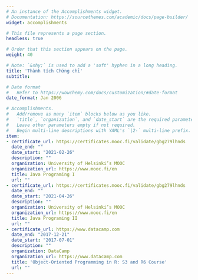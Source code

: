 ```yaml
---
# An instance of the Accomplishments widget.
# Documentation: https://sourcethemes.com/academic/docs/page-builder/
widget: accomplishments

# This file represents a page section.
headless: true

# Order that this section appears on the page.
weight: 40

# Note: `&shy;` is used to add a 'soft' hyphen in a long heading.
title: 'Thành tích Chứng chỉ'
subtitle:

# Date format
#   Refer to https://wowchemy.com/docs/customization/#date-format
date_format: Jan 2006

# Accomplishments.
#   Add/remove as many `item` blocks below as you like.
#   `title`, `organization`, and `date_start` are the required parameters.
#   Leave other parameters empty if not required.
#   Begin multi-line descriptions with YAML's `|2-` multi-line prefix.
item:
- certificate_url: https://certificates.mooc.fi/validate/gbg279lhnds
  date_end: ""
  date_start: "2021-02-26"
  description: ""
  organization: University of Helsinki’s MOOC
  organization_url: https://www.mooc.fi/en
  title: Java Programing I
  url: ""
- certificate_url: https://certificates.mooc.fi/validate/gbg279lhnds
  date_end: ""
  date_start: "2021-04-26"
  description: ""
  organization: University of Helsinki’s MOOC
  organization_url: https://www.mooc.fi/en
  title: Java Programing II
  url: ""
- certificate_url: https://www.datacamp.com
  date_end: "2017-12-21"
  date_start: "2017-07-01"
  description: ""
  organization: DataCamp
  organization_url: https://www.datacamp.com
  title: 'Object-Oriented Programming in R: S3 and R6 Course'
  url: ""
---
```

